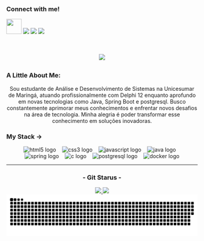 <div>
  <h3 align="left">Connect with me!</h3>
    <img loading="lazy" src="https://cdn.jsdelivr.net/gh/devicons/devicon/icons/git/git-original.svg" width="40" height="40"/>
    <a href="https://www.instagram.com/lucasfilipim" target="_blank"><img loading="lazy" src="https://img.shields.io/badge/-Instagram-%23E4405F?style=for-the-badge&logo=instagram&logoColor=white" target="_blank"></a>
    <a href = "mailto:lucaslaudenirfilipim@gmail.com"><img loading="lazy" src="https://img.shields.io/badge/Gmail-D14836?style=for-the-badge&logo=gmail&logoColor=white" target="_blank"></a>
    <a href="https://www.linkedin.com/in/lucas-filipim-6976b1271/" target="_blank"><img loading="lazy" src="https://img.shields.io/badge/-LinkedIn-%230077B5?style=for-the-badge&logo=linkedin&logoColor=white" target="_blank"></a>   
</div>

<h1 align="center">
  <a href="https://git.io/typing-svg">
     <img src="https://readme-typing-svg.herokuapp.com/?font=Righteous&size=35&center=true&vCenter=true&width=1000&height=70&duration=5000&lines=%E2%8A%B9+Welcome+to+my+profile!+my+Name+is+Lucas!+%CB%99%E1%B5%95%CB%99+%E2%8A%B9+;&color=00FF00" />
  </a>
</h1>

<div align="center">
  <h3 align="left">A Little About Me: </h3> 
    <p align="center">Sou estudante de Análise e Desenvolvimento de Sistemas na Unicesumar de Maringá, atuando profissionalmente com Delphi 12 enquanto aprofundo em novas tecnologias como Java, Spring Boot e postgresql.  
       Busco constantemente aprimorar meus conhecimentos e enfrentar novos desafios na área de tecnologia. Minha alegria é poder transformar esse conhecimento em soluções inovadoras.
    <p>  
  <h3 align="left">My Stack -> </h3>
    <img src="https://cdn.jsdelivr.net/gh/devicons/devicon/icons/html5/html5-original.svg" height="25" alt="html5 logo"  />
    <img width="8" />
    <img src="https://cdn.jsdelivr.net/gh/devicons/devicon/icons/css3/css3-original.svg" height="25" alt="css3 logo"  />
    <img width="8" />
    <img src="https://cdn.jsdelivr.net/gh/devicons/devicon/icons/javascript/javascript-plain.svg" height="25" alt="javascript logo"  />
    <img width="8" />
    <img src="https://cdn.jsdelivr.net/gh/devicons/devicon/icons/java/java-original.svg" height="25" alt="java logo"  />
    <img width="8" />
    <img src="https://cdn.jsdelivr.net/gh/devicons/devicon/icons/spring/spring-original.svg" height="25" alt="spring logo"  />
    <img width="8" />
    <img src="https://cdn.jsdelivr.net/gh/devicons/devicon/icons/c/c-original.svg" height="25" alt="c logo"  />
    <img width="8" />
    <img src="https://cdn.jsdelivr.net/gh/devicons/devicon/icons/postgresql/postgresql-original.svg" height="25" alt="postgresql logo"  />
    <img width="8" />
    <img src="https://cdn.jsdelivr.net/gh/devicons/devicon/icons/docker/docker-original.svg" height="25" alt="docker logo"  />
</div>

---

<div align="center">
  <h3 align="center">- Git Starus -</h3>
    <a href="https://github.com/Lucas-Laudenir">
      <img loading="lazy" height="180em" src="https://github-readme-stats.vercel.app/api/top-langs/?username=Lucas-Laudenir&layout=compact&langs_count=7&theme=chartreuse-dark"/>
      <img loading="lazy" height="180em" src="https://github-readme-stats.vercel.app/api?username=Lucas-Laudenir&show_icons=true&theme=chartreuse-dark&include_all_commits=true"/>
    </a>
</div>  

<picture align="center">
  <source media="(prefers-color-scheme: dark)" srcset="https://raw.githubusercontent.com/Lucas-Laudenir/Lucas-Laudenir/output/github-contribution-grid-snake-dark.svg">
  <source media="(prefers-color-scheme: light)" srcset="https://raw.githubusercontent.com/Lucas-Laudenir/Lucas-Laudenir/output/github-contribution-grid-snake-dark.svg">
  <img align="center" alt="github contribution grid snake animation" src="https://raw.githubusercontent.com/Lucas-Laudenir/Lucas-Laudenir/output/github-contribution-grid-snake.svg">
</picture>
